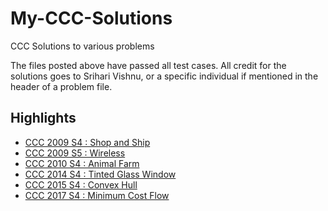 # My-CCC-Solutions
CCC Solutions to various problems

The files posted above have passed all test cases. All credit for the solutions goes to Srihari Vishnu, or a specific individual if mentioned in the header of a problem file.

## Highlights
* [CCC 2009 S4 : Shop and Ship](2009/ccc2009s4.cpp)
* [CCC 2009 S5 : Wireless](2009/ccc2009s5.cpp)
* [CCC 2010 S4 : Animal Farm](2010/ccc2010s3.cpp)
* [CCC 2014 S4 : Tinted Glass Window](2014/ccc2014s4.cpp)
* [CCC 2015 S4 : Convex Hull](2015/ccc2015s4.cpp)
* [CCC 2017 S4 : Minimum Cost Flow](2017/ccc2017s4.cpp)

